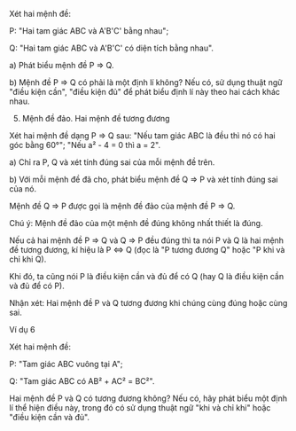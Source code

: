 Xét hai mệnh đề:

P: "Hai tam giác ABC và A'B'C' bằng nhau";

Q: "Hai tam giác ABC và A'B'C' có diện tích bằng nhau".

a) Phát biểu mệnh đề P ⇒ Q.

b) Mệnh đề P ⇒ Q có phải là một định lí không? Nếu có, sử dụng thuật ngữ "điều kiện cần", "điều kiện đủ" để phát biểu định lí này theo hai cách khác nhau.

5. Mệnh đề đảo. Hai mệnh đề tương đương

Xét hai mệnh đề dạng P ⇒ Q sau:
"Nếu tam giác ABC là đều thì nó có hai góc bằng 60°";
"Nếu a² - 4 = 0 thì a = 2".

a) Chỉ ra P, Q và xét tính đúng sai của mỗi mệnh đề trên.

b) Với mỗi mệnh đề đã cho, phát biểu mệnh đề Q ⇒ P và xét tính đúng sai của nó.

Mệnh đề Q ⇒ P được gọi là mệnh đề đảo của mệnh đề P ⇒ Q.

Chú ý: Mệnh đề đảo của một mệnh đề đúng không nhất thiết là đúng.

Nếu cả hai mệnh đề P ⇒ Q và Q ⇒ P đều đúng thì ta nói P và Q là hai mệnh đề tương đương, kí hiệu là P ⇔ Q (đọc là "P tương đương Q" hoặc "P khi và chỉ khi Q).

Khi đó, ta cũng nói P là điều kiện cần và đủ để có Q (hay Q là điều kiện cần và đủ để có P).

Nhận xét: Hai mệnh đề P và Q tương đương khi chúng cùng đúng hoặc cùng sai.

Ví dụ 6

Xét hai mệnh đề:

P: "Tam giác ABC vuông tại A";

Q: "Tam giác ABC có AB² + AC² = BC²".

Hai mệnh đề P và Q có tương đương không? Nếu có, hãy phát biểu một định lí thể hiện điều này, trong đó có sử dụng thuật ngữ "khi và chỉ khi" hoặc "điều kiện cần và đủ".